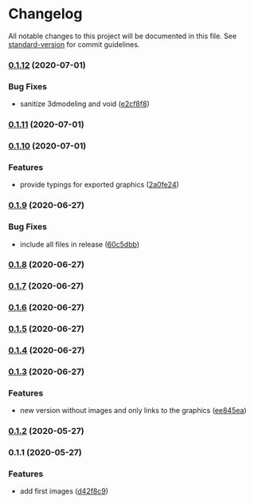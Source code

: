 # Changelog

All notable changes to this project will be documented in this file. See [standard-version](https://github.com/conventional-changelog/standard-version) for commit guidelines.

### [0.1.12](https://github.com/NicolaiSchmid/undraw/compare/v0.1.11...v0.1.12) (2020-07-01)


### Bug Fixes

* sanitize 3dmodeling and void ([e2cf8f8](https://github.com/NicolaiSchmid/undraw/commit/e2cf8f8a0739c5ad433296c1b1db257d03f2eb65))

### [0.1.11](https://github.com/NicolaiSchmid/undraw/compare/v0.1.10...v0.1.11) (2020-07-01)

### [0.1.10](https://github.com/NicolaiSchmid/undraw/compare/v0.1.9...v0.1.10) (2020-07-01)


### Features

* provide typings for exported graphics ([2a0fe24](https://github.com/NicolaiSchmid/undraw/commit/2a0fe241c31a435a554eabfe429befc2fa453c88))

### [0.1.9](https://github.com/NicolaiSchmid/undraw/compare/v0.1.8...v0.1.9) (2020-06-27)


### Bug Fixes

* include all files in release ([60c5dbb](https://github.com/NicolaiSchmid/undraw/commit/60c5dbb4f131fb3474dbc97cfc08c3120933900e))

### [0.1.8](https://github.com/NicolaiSchmid/undraw/compare/v0.1.7...v0.1.8) (2020-06-27)

### [0.1.7](https://github.com/NicolaiSchmid/undraw/compare/v0.1.6...v0.1.7) (2020-06-27)

### [0.1.6](https://github.com/NicolaiSchmid/undraw/compare/v0.1.5...v0.1.6) (2020-06-27)

### [0.1.5](https://github.com/NicolaiSchmid/undraw/compare/v0.1.4...v0.1.5) (2020-06-27)

### [0.1.4](https://github.com/NicolaiSchmid/undraw/compare/v0.1.3...v0.1.4) (2020-06-27)

### [0.1.3](https://github.com/NicolaiSchmid/undraw/compare/v0.1.2...v0.1.3) (2020-06-27)


### Features

* new version without images and only links to the graphics ([ee845ea](https://github.com/NicolaiSchmid/undraw/commit/ee845ea165257b26b11a8ad79766cccaf33d50e5))

### [0.1.2](https://github.com/NicolaiSchmid/undraw/compare/v0.1.1...v0.1.2) (2020-05-27)

### 0.1.1 (2020-05-27)


### Features

* add first images ([d42f8c9](https://github.com/NicolaiSchmid/undraw/commit/d42f8c90b4e72cba0225f8c1669904331da2488c))
